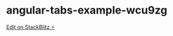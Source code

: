 # angular-tabs-example-wcu9zg

[Edit on StackBlitz ⚡️](https://stackblitz.com/edit/angular-tabs-example-wcu9zg)
